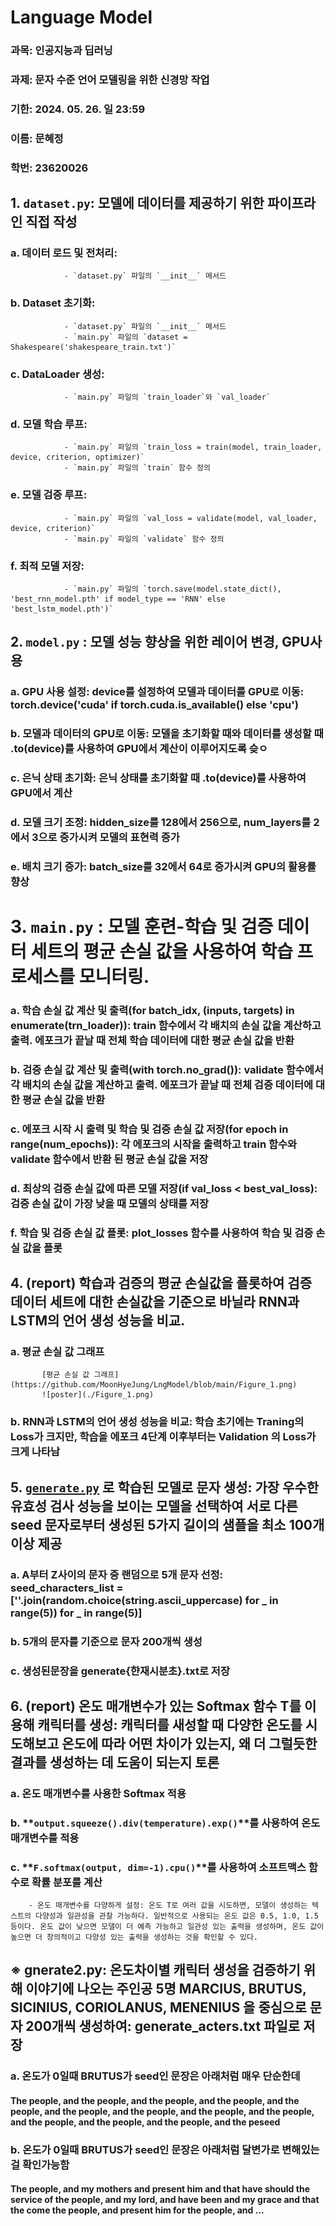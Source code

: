 # Language Model
### 과목: 인공지능과 딥러닝
### 과제: 문자 수준 언어 모델링을 위한 신경망 작업
### 기한: 2024. 05. 26. 일 23:59
### 이름: 문혜정
### 학번: 23620026

## 1. `dataset.py`: 모델에 데이터를 제공하기 위한 파이프라인 직접 작성
### a. **데이터 로드 및 전처리**:
                - `dataset.py` 파일의 `__init__` 메서드
### b. **Dataset 초기화**:
                - `dataset.py` 파일의 `__init__` 메서드
                - `main.py` 파일의 `dataset = Shakespeare('shakespeare_train.txt')`
### c. **DataLoader 생성**:
                - `main.py` 파일의 `train_loader`와 `val_loader`
### d. **모델 학습 루프**:
                - `main.py` 파일의 `train_loss = train(model, train_loader, device, criterion, optimizer)`
                - `main.py` 파일의 `train` 함수 정의
### e. **모델 검증 루프**:
                - `main.py` 파일의 `val_loss = validate(model, val_loader, device, criterion)`
                - `main.py` 파일의 `validate` 함수 정의
### f. **최적 모델 저장**:
                - `main.py` 파일의 `torch.save(model.state_dict(), 'best_rnn_model.pth' if model_type == 'RNN' else 'best_lstm_model.pth')`
## 2. `model.py` : 모델 성능 향상을 위한 레이어 변경, GPU사용
### a. GPU 사용 설정: device를 설정하여 모델과 데이터를 GPU로 이동: torch.device('cuda' if torch.cuda.is_available() else 'cpu')
### b. 모델과 데이터의 GPU로 이동: 모델을 초기화할 때와 데이터를 생성할 때 .to(device)를 사용하여 GPU에서 계산이 이루어지도록 슺ㅇ
### c. 은닉 상태 초기화: 은닉 상태를 초기화할 때 .to(device)를 사용하여 GPU에서 계산
### d. 모델 크기 조정: hidden_size를 128에서 256으로, num_layers를 2에서 3으로 증가시켜 모델의 표현력 증가
### e. 배치 크기 증가: batch_size를 32에서 64로 증가시켜 GPU의 활용률 향상
# 3. `main.py` : 모델 훈련-학습 및 검증 데이터 세트의 평균 손실 값을 사용하여 학습 프로세스를 모니터링.
### a. 학습 손실 값 계산 및 출력(for batch_idx, (inputs, targets) in enumerate(trn_loader)): train 함수에서 각 배치의 손실 값을 계산하고 출력. 에포크가 끝날 때 전체 학습 데이터에 대한 평균 손실 값을 반환
### b. 검증 손실 값 계산 및 출력(with torch.no_grad()): validate 함수에서 각 배치의 손실 값을 계산하고 출력. 에포크가 끝날 때 전체 검증 데이터에 대한 평균 손실 값을 반환
### c. 에포크 시작 시 출력 및 학습 및 검증 손실 값 저장(for epoch in range(num_epochs)): 각 에포크의 시작을 출력하고 train 함수와 validate 함수에서 반환 된 평균 손실 값을 저장
### d. 최상의 검증 손실 값에 따른 모델 저장(if val_loss < best_val_loss): 검증 손실 값이 가장 낮을 때 모델의 상태를 저장
### f. 학습 및 검증 손실 값 플롯: plot_losses 함수를 사용하여 학습 및 검증 손실 값을 플롯
## 4. (report) 학습과 검증의 평균 손실값을 플롯하여 검증 데이터 세트에 대한 손실값을 기준으로 바닐라 RNN과 LSTM의 언어 생성 성능을 비교.
### a. 평균 손실 값 그래프
           [평균 손실 값 그래프](https://github.com/MoonHyeJung/LngModel/blob/main/Figure_1.png)
           ![poster](./Figure_1.png)
### b. RNN과 LSTM의 언어 생성 성능을 비교: 학습 초기에는 Traning의 Loss가 크지만, 학습을 에포크 4단계 이후부터는 Validation 의 Loss가 크게 나타남
        
## 5. [`generate.py`](http://generate.py) 로 학습된 모델로 문자 생성: 가장 우수한 유효성 검사 성능을 보이는 모델을 선택하여 서로 다른 seed 문자로부터 생성된 5가지 길이의 샘플을 최소 100개 이상 제공
### a. A부터 Z사이의 문자 중 랜덤으로 5개 문자 선정:  seed_characters_list = [''.join(random.choice(string.ascii_uppercase) for _ in range(5)) for _ in range(5)]
### b. 5개의 문자를 기준으로 문자 200개씩 생성
### c. 생성된문장을 generate{햔재시분초}.txt로 저장
## 6. (report) 온도 매개변수가 있는 Softmax 함수 T를 이용해 캐릭터를 생성: 캐릭터를 새성할 때 다양한 온도를 시도해보고 온도에 따라 어떤 차이가 있는지, 왜 더 그럴듯한 결과를 생성하는 데 도움이 되는지 토론
### a. **온도 매개변수를 사용한 Softmax 적용**
### b. **`output.squeeze().div(temperature).exp()`**를 사용하여 온도 매개변수를 적용
### c. **`F.softmax(output, dim=-1).cpu()`**를 사용하여 소프트맥스 함수로 확률 분포를 계산
        - 온도 매개변수를 다양하게 설정: 온도 T로 여러 값을 시도하면, 모델이 생성하는 텍스트의 다양성과 일관성을 관찰 가능하다. 일반적으로 사용되는 온도 값은 0.5, 1.0, 1.5 등이다. 온도 값이 낮으면 모델이 더 예측 가능하고 일관성 있는 출력을 생성하며, 온도 값이 높으면 더 창의적이고 다양성 있는 출력을 생성하는 것을 확인할 수 있다.
        
## ※ gnerate2.py: 온도차이별 캐릭터 생성을 검증하기 위해 이야기에 나오는 주인공 5명 MARCIUS, BRUTUS, SICINIUS, CORIOLANUS, MENENIUS 을 중심으로 문자 200개씩 생성하여: generate_acters.txt 파일로 저장
### a. 온도가 0일때 BRUTUS가 seed인 문장은 아래처럼 매우 단순한데
#### The people, and the people, and the people, and the people, and the people, and the people, and the people, and the people, and the people, and the people, and the people, and the people, and the peseed
### b. 온도가 0일때 BRUTUS가 seed인 문장은 아래처럼 달변가로 변해있는걸 확인가능함
#### The people, and my mothers and present him and that have should the service of the people, and my lord, and have been and my grace and that the come the people, and present him for the people, and ...
        
